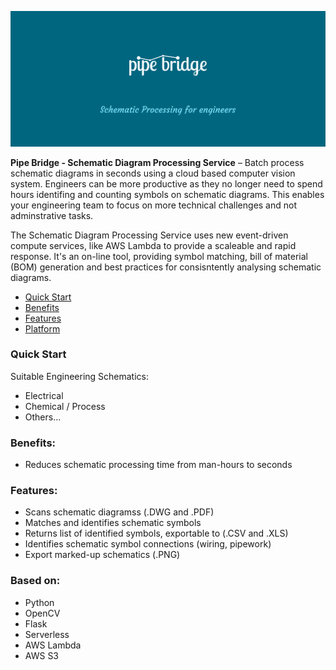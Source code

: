 [![Pipe Bridge Schematic Processing Service](./assets/pipe-bridge-logo.png)]()

**Pipe Bridge - Schematic Diagram Processing Service** – Batch process schematic diagrams in seconds using a cloud based computer vision system. Engineers can be more productive as they no longer need to spend hours identifing and counting symbols on schematic diagrams. This enables your engineering team to focus on more technical challenges and not adminstrative tasks.

The Schematic Diagram Processing Service uses new event-driven compute services, like AWS Lambda to provide a scaleable and rapid response.  It's an on-line tool, providing symbol matching, bill of material (BOM) generation and best practices for consisntently analysing schematic diagrams.

* [Quick Start](#quick-start)
* [Benefits](#benefits)
* [Features](#features)
* [Platform](#platform)

### <a name="quick-start"></a> Quick Start

Suitable Engineering Schematics:
+ Electrical
+ Chemical / Process
+ Others...

### <a name="benefits"></a> Benefits:
+ Reduces schematic processing time from man-hours to seconds

### <a name="features"></a> Features:
+ Scans schematic diagramss (.DWG and .PDF)
+ Matches and identifies schematic symbols
+ Returns list of identified symbols, exportable to (.CSV and .XLS)
+ Identifies schematic symbol connections (wiring, pipework)
+ Export marked-up schematics (.PNG)

### <a name="platform"></a> Based on:
+ Python
+ OpenCV
+ Flask
+ Serverless
+ AWS Lambda
+ AWS S3




